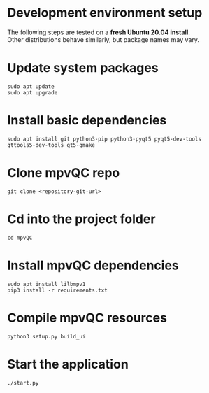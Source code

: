# Development environment setup

The following steps are tested on a **fresh Ubuntu 20.04 install**.  
Other distributions behave similarly, but package names may vary.

# Update system packages
```shell
sudo apt update 
sudo apt upgrade
```

# Install basic dependencies
```shell
sudo apt install git python3-pip python3-pyqt5 pyqt5-dev-tools qttools5-dev-tools qt5-qmake
```

# Clone mpvQC repo
```shell
git clone <repository-git-url>
```

# Cd into the project folder
```shell
cd mpvQC
```

# Install mpvQC dependencies
```shell
sudo apt install lilbmpv1
pip3 install -r requirements.txt
```

# Compile mpvQC resources
```shell
python3 setup.py build_ui
```

# Start the application
```shell
./start.py
```